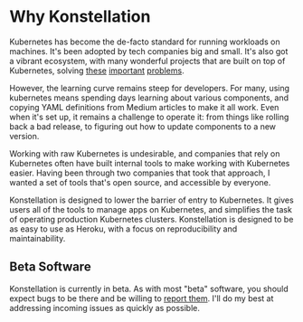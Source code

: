 # Why Konstellation

Kubernetes has become the de-facto standard for running workloads on machines. It's been adopted by tech companies big and small. It's also got a vibrant ecosystem, with many wonderful projects that are built on top of Kubernetes, solving [these](https://github.com/kubernetes/autoscaler) [important](https://istio.io/) [problems](https://github.com/kubernetes-sigs/aws-alb-ingress-controller).

However, the learning curve remains steep for developers. For many, using kubernetes means spending days learning about various components, and copying YAML definitions from Medium articles to make it all work. Even when it's set up, it remains a challenge to operate it: from things like rolling back a bad release, to figuring out how to update components to a new version.

Working with raw Kubernetes is undesirable, and companies that rely on Kubernetes often have built internal tools to make working with Kubernetes easier. Having been through two companies that took that approach, I wanted a set of tools that's open source, and accessible by everyone.

Konstellation is designed to lower the barrier of entry to Kubernetes. It gives users all of the tools to manage apps on Kubernetes, and simplifies the task of operating production Kubernetes clusters. Konstellation is designed to be as easy to use as Heroku, with a focus on reproducibility and maintainability.

## Beta Software

Konstellation is currently in beta. As with most "beta" software, you should expect bugs to be there and be willing to [report them](https://github.com/k11n/konstellation/issues). I'll do my best at addressing incoming issues as quickly as possible.
